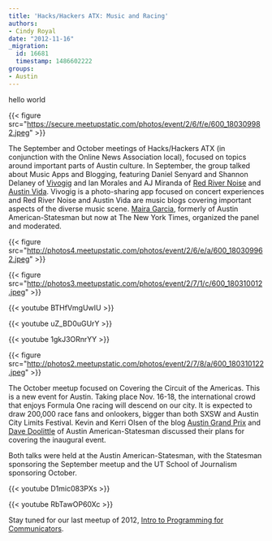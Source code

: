 ```yaml
---
title: 'Hacks/Hackers ATX: Music and Racing'
authors:
- Cindy Royal
date: "2012-11-16"
_migration:
  id: 16681
  timestamp: 1486602222
groups:
- Austin
---
```


hello world

{{< figure src="https://secure.meetupstatic.com/photos/event/2/6/f/e/600_180309982.jpeg" >}}

The September and October meetings of Hacks/Hackers ATX (in conjunction with the Online News Association local), focused on topics around important parts of Austin culture. In September, the group talked about Music Apps and Blogging, featuring Daniel Senyard and Shannon Delaney of [Vivogig][1] and Ian Morales and AJ Miranda of [Red River Noise][2] and [Austin Vida][3]. Vivogig is a photo-sharing app focused on concert experiences and Red River Noise and Austin Vida are music blogs covering important aspects of the diverse music scene. [Maira Garcia][4], formerly of Austin American-Statesman but now at The New York Times, organized the panel and moderated.

{{< figure src="http://photos4.meetupstatic.com/photos/event/2/6/e/a/600_180309962.jpeg" >}}

{{< figure src="http://photos3.meetupstatic.com/photos/event/2/7/1/c/600_180310012.jpeg" >}}

{{< youtube BTHfVmgUwIU >}}

{{< youtube uZ_BD0uGUrY >}}

{{< youtube 1gkJ3ORnrYY >}}

{{< figure src="http://photos2.meetupstatic.com/photos/event/2/7/8/a/600_180310122.jpeg" >}}

The October meetup focused on Covering the Circuit of the Americas. This is a new event for Austin. Taking place Nov. 16-18, the international crowd that enjoys Formula One racing will descend on our city. It is expected to draw 200,000 race fans and onlookers, bigger than both SXSW and Austin City Limits Festival. Kevin and Kerri Olsen of the blog [Austin Grand Prix][5] and [Dave Doolittle][6] of Austin American-Statesman discussed their plans for covering the inaugural event.

Both talks were held at the Austin American-Statesman, with the Statesman sponsoring the September meetup and the UT School of Journalism sponsoring October.

{{< youtube D1mic083PXs >}}

{{< youtube RbTawOP60Xc >}}

Stay tuned for our last meetup of 2012, [Intro to Programming for Communicators][7].

 [1]: http://www.vivogig.com
 [2]: http://www.redrivernoise.com
 [3]: http://www.austinvida.com
 [4]: http://mairalg.com
 [5]: http://www.theaustingrandprix.com/
 [6]: https://twitter.com/statesmanf1
 [7]: http://meetupaustin.hackshackers.com/events/91365722/
